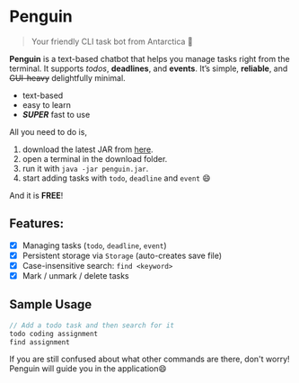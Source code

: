 # **Penguin**
> Your friendly CLI task bot from Antarctica 🐧

**Penguin** is a text-based chatbot that helps you manage tasks right from the terminal. It supports _todos_, **deadlines**, and **events**. It’s simple, **reliable**, and ~~GUI-heavy~~ delightfully minimal.

- text-based
- easy to learn
- _**SUPER**_ fast to use

All you need to do is,

1. download the latest JAR from [here](https://github.com/JBYoonn/ip/releases/tag/A-Release).
2. open a terminal in the download folder.
3. run it with `java -jar penguin.jar`.
4. start adding tasks with `todo`, `deadline` and `event` 😄

And it is **FREE**!

## **Features:**

- [x] Managing tasks (`todo`, `deadline`, `event`)
- [x] Persistent storage via `Storage` (auto-creates save file)
- [x] Case-insensitive search: `find <keyword>`
- [x] Mark / unmark / delete tasks

## **Sample Usage**

```java
// Add a todo task and then search for it
todo coding assignment
find assignment
```

If you are still confused about what other commands are there, don't worry! Penguin will guide you in the application😄